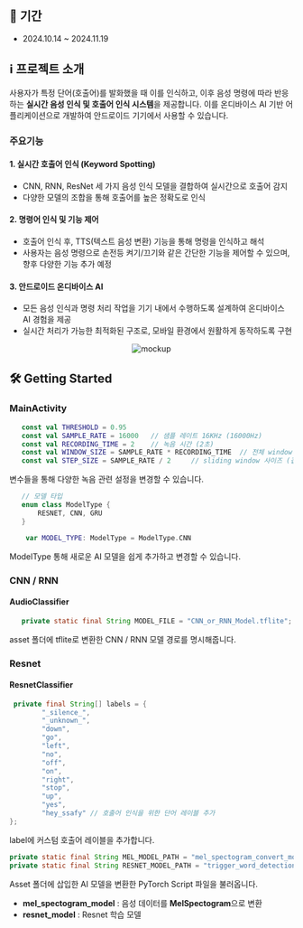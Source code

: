 
## 📅 기간

- 2024.10.14 ~ 2024.11.19

## ℹ 프로젝트 소개

사용자가 특정 단어(호출어)를 발화했을 때 이를 인식하고, 이후 음성 명령에 따라 반응하는 **실시간 음성 인식 및 호출어 인식 시스템**을 제공합니다. 이를 온디바이스 AI 기반 어플리케이션으로 개발하여 안드로이드 기기에서 사용할 수 있습니다.

### 주요기능
#### 1. 실시간 호출어 인식 (Keyword Spotting)
   - CNN, RNN, ResNet 세 가지 음성 인식 모델을 결합하여 실시간으로 호출어 감지
   - 다양한 모델의 조합을 통해 호출어를 높은 정확도로 인식

#### 2. 명령어 인식 및 기능 제어
   - 호출어 인식 후, TTS(텍스트 음성 변환) 기능을 통해 명령을 인식하고 해석
   - 사용자는 음성 명령으로 손전등 켜기/끄기와 같은 간단한 기능을 제어할 수 있으며, 향후 다양한 기능 추가 예정

#### 3. 안드로이드 온디바이스 AI
   - 모든 음성 인식과 명령 처리 작업을 기기 내에서 수행하도록 설계하여 온디바이스 AI 경험을 제공
   - 실시간 처리가 가능한 최적화된 구조로, 모바일 환경에서 원활하게 동작하도록 구현

<div align="center">
    <img src="/uploads/f8669126fdb1499810b9408b71a6d5f9/mockup.png" alt="mockup">
</div>

## 🛠 Getting Started

### MainActivity
```kotlin
   const val THRESHOLD = 0.95
   const val SAMPLE_RATE = 16000   // 샘플 레이트 16KHz (16000Hz)
   const val RECORDING_TIME = 2    // 녹음 시간 (2초)
   const val WINDOW_SIZE = SAMPLE_RATE * RECORDING_TIME  // 전체 window size
   const val STEP_SIZE = SAMPLE_RATE / 2     // sliding window 사이즈 (겹치는 구간)
```
변수들을 통해 다양한 녹음 관련 설정을 변경할 수 있습니다.

```kotlin
   // 모델 타입
   enum class ModelType {
       RESNET, CNN, GRU
   }

    var MODEL_TYPE: ModelType = ModelType.CNN
```
ModelType 통해 새로운 AI 모델을 쉽게 추가하고 변경할 수 있습니다.

### CNN / RNN
#### AudioClassifier
```java
   private static final String MODEL_FILE = "CNN_or_RNN_Model.tflite";
```
asset 폴더에 tflite로 변환한 CNN / RNN 모델 경로를 명시해줍니다.

### Resnet
#### ResnetClassifier
```java
 private final String[] labels = {
        "_silence_", 
        "_unknown_",  
        "down",
        "go",
        "left",   
        "no",
        "off",
        "on",
        "right",
        "stop",
        "up",
        "yes",
        "hey_ssafy" // 호출어 인식을 위한 단어 레이블 추가
};
```
label에 커스텀 호출어 레이블을 추가합니다.

```java
private static final String MEL_MODEL_PATH = "mel_spectogram_convert_model.ptl";
private static final String RESNET_MODEL_PATH = "trigger_word_detection_model_with_ResNet.ptl";
```
Asset 폴더에 삽입한 AI 모델을 변환한 PyTorch Script 파일을 불러옵니다.

- **mel_spectogram_model** : 음성 데이터를 **MelSpectogram**으로 변환
- **resnet_model** : Resnet 학습 모델


